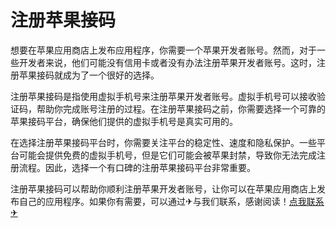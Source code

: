 # 注册苹果接码

想要在苹果应用商店上发布应用程序，你需要一个苹果开发者账号。然而，对于一些开发者来说，他们可能没有信用卡或者没有办法注册苹果开发者账号。这时，注册苹果接码就成为了一个很好的选择。

注册苹果接码是指使用虚拟手机号来注册苹果开发者账号。虚拟手机号可以接收验证码，帮助你完成账号注册的过程。在注册苹果接码之前，你需要选择一个可靠的苹果接码平台，确保他们提供的虚拟手机号是真实可用的。

在选择注册苹果接码平台时，你需要关注平台的稳定性、速度和隐私保护。一些平台可能会提供免费的虚拟手机号，但是它们可能会被苹果封禁，导致你无法完成注册流程。因此，选择一个有口碑的注册苹果接码平台非常重要。

注册苹果接码可以帮助你顺利注册苹果开发者账号，让你可以在苹果应用商店上发布自己的应用程序。如果你有需要，可以通过✈与我们联系，感谢阅读！[点我联系✈](https://www.G208.com)